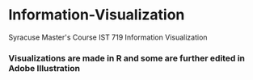 # Information-Visualization
Syracuse Master's Course IST 719 Information Visualization 
### Visualizations are made in R and some are further edited in Adobe Illustration
